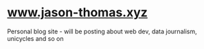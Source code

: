 # www.jason-thomas.xyz
Personal blog site - will be posting about web dev, data journalism, unicycles and so on
